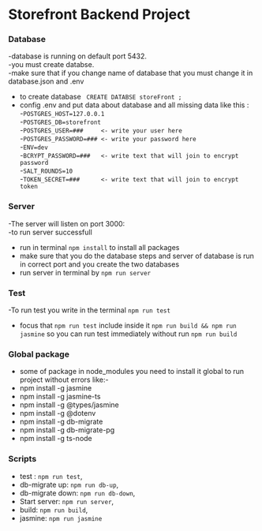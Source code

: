# Storefront Backend Project
### Database 
-database is running on default port 5432.<br/>
-you must create databse.<br/>
-make sure that if you change name of database that you must change it in database.json and .env<br/>
* to create database        ``` CREATE DATABSE storeFront ;```
* config .env and put data about database and all missing data like this :<br/>
    -```POSTGRES_HOST=127.0.0.1```<br/>
    -```POSTGRES_DB=storefront```<br/>
    -```POSTGRES_USER=###     <- write your user here```<br/>
    -```POSTGRES_PASSWORD=### <- write your password here```<br/>
    -```ENV=dev```<br/>
    -```BCRYPT_PASSWORD=###   <- write text that will join to encrypt password```<br/>
    -```SALT_ROUNDS=10```<br/>
    -```TOKEN_SECRET=###      <- write text that will join to encrypt token```<br/>
    
### Server
-The server will listen on port 3000:<br/>
-to run server successfull<br/>
* run in terminal ```npm install``` to install all packages
* make sure that you do the database steps and server of database is run in correct port and you create the two databases
* run server in terminal by ```npm run server```

### Test
-To run test you write in the terminal ```npm run test``` 
* focus that ```npm run test``` include inside it ```npm run build && npm run jasmine``` so you can run test immediately without run ```npm run build``` 

### Global package
- some of package in node_modules you need to install it global to run project without errors like:-
- npm install -g jasmine
- npm install -g jasmine-ts
- npm install -g @types/jasmine
- npm install -g @dotenv
- npm install -g db-migrate
- npm install -g db-migrate-pg
- npm install -g ts-node

### Scripts
- test :              ```npm run test```,
- db-migrate up:      ```npm run db-up```,
- db-migrate down:    ```npm run db-down```,
- Start server:       ```npm run server```,
- build:              ```npm run build```,
- jasmine:            ```npm run jasmine```